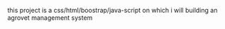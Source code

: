 this project is a css/html/boostrap/java-script on which i will building an agrovet management system
